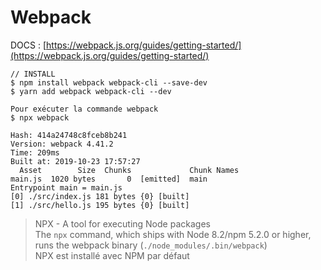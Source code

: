 # Webpack

DOCS : [https://webpack.js.org/guides/getting-started/](https://webpack.js.org/guides/getting-started/)

```text
// INSTALL
$ npm install webpack webpack-cli --save-dev
$ yarn add webpack webpack-cli --dev
```

```text
Pour exécuter la commande webpack
$ npx webpack

Hash: 414a24748c8fceb8b241
Version: webpack 4.41.2
Time: 209ms
Built at: 2019-10-23 17:57:27
  Asset        Size  Chunks             Chunk Names
main.js  1020 bytes       0  [emitted]  main
Entrypoint main = main.js
[0] ./src/index.js 181 bytes {0} [built]
[1] ./src/hello.js 195 bytes {0} [built]

```

> NPX - A tool for executing Node packages  
> The `npx` command, which ships with Node 8.2/npm 5.2.0 or higher, runs the webpack binary \(`./node_modules/.bin/webpack`\)  
> NPX est installé avec NPM par défaut




